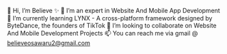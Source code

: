 👋 Hi, I’m Believe ✨
👀 I’m an expert in Website And Mobile App Development
🌱 I’m currently learning LYNX - A cross-platform framework designed by ByteDance, the founders of TikTok
💞️ I’m looking to collaborate on Website And Mobile Development Projects
📫 You can reach me via gmail @ believeosawaru2@gmail.com

<!---
Believeosawaru/Believeosawaru is a ✨ special ✨ repository because its `README.md` (this file) appears on your GitHub profile.
You can click the Preview link to take a look at your changes.
--->
